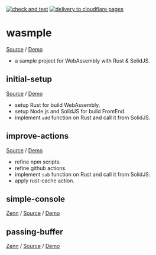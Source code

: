 [![check and test](https://github.com/a24k/wasmple/actions/workflows/ct.yml/badge.svg)](https://github.com/a24k/wasmple/actions/workflows/ct.yml)
[![delivery to cloudflare pages](https://github.com/a24k/wasmple/actions/workflows/cd-cfpages.yml/badge.svg)](https://github.com/a24k/wasmple/actions/workflows/cd-cfpages.yml)

# wasmple

[Source](https://github.com/a24k/wasmple) / [Demo](https://wasmple.pages.dev/)

- a sample project for WebAssembly with Rust & SolidJS.

## initial-setup

[Source](https://github.com/a24k/wasmple/tree/03e6d2962f6c6e2e79d4bd11a84e19dcfe0724f9) / [Demo](https://0a7e4583.wasmple.pages.dev/)

- setup Rust for build WebAssembly.
- setup Node.js and SolidJS for build FrontEnd.
- implement `add` function on Rust and call it from SolidJS.

## improve-actions

[Source](https://github.com/a24k/wasmple/tree/7eeb1bf65e563d45085a930586dc0cf27dfd7ed7) / [Demo](https://fd5aface.wasmple.pages.dev/)

- refine npm scripts.
- refine github actions.
- implement `sub` function on Rust and call it from SolidJS.
- apply rust-cache action.

## simple-console

[Zenn](https://zenn.dev/a24k/articles/20221012-wasmple-simple-console) / [Source](https://github.com/a24k/wasmple/tree/cc39624167b4f2f1b46804094de3f72f9bceebcd) / [Demo](https://dcd81fa3.wasmple.pages.dev/)

## passing-buffer

[Zenn](https://zenn.dev/a24k/articles/20221107-wasmple-passing-buffer) / [Source](https://github.com/a24k/wasmple/tree/2e718be5e94ad20c467bebecb1cc74bba586f01a) / [Demo](https://3e0b97e8.wasmple.pages.dev/)
